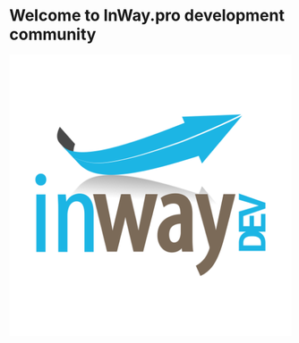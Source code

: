 # Welcome to InWay.pro development community

![logo](/profile/logog4v2-dev-simple-square-hdpi-optimized.svg)
